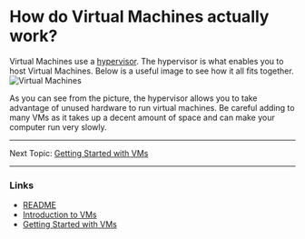 # How do Virtual Machines actually work?

Virtual Machines use a [hypervisor](https://www.pluralsight.com/blog/it-ops/what-is-hypervisor). The hypervisor is what enables you to host Virtual Machines. Below is a useful image to see how it all fits together.
![Virtual Machines](https://miro.medium.com/max/3940/0*NP_Pmdq7lCQB_L1j.png)


As you can see from the picture, the hypervisor allows you to take advantage of unused hardware to run virtual machines. Be careful adding to many VMs as it takes up a decent amount of space and can make your computer run very slowly. 

---

Next Topic: [Getting Started with VMs](GettingStarted.md)

---

### Links
* [README](README.md)
* [Introduction to VMs](Intro.md)
* [Getting Started with VMs](GettingStarted.md)
